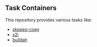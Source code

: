 Task Containers
---------------

This repository provides various tasks like:
- [skopeo-copy](docs/skopeo-copy.md)
- [s2i](docs/s2i.md)
- [buildah](docs/buildah.md)